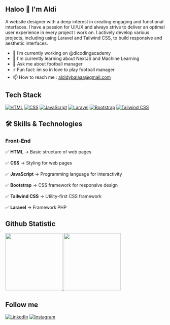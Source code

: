 ## Haloo 👋 I'm Aldi


A website designer with a deep interest in creating engaging and functional interfaces. I have a passion for UI/UX and always strive to deliver an optimal user experience in every project I work on.
I actively develop various projects, including using Laravel and Tailwind CSS, to build responsive and aesthetic interfaces.

- 🔭 I’m currently working on @dicodingacademy
- 🌱 I'm currently learning about NextJS and Machine Learning
- 💬 Ask me about football manager
- ⚡ Fun fact: im so in love to play football manager
- 📫 How to reach me : aldidybalaaa@gmail.com

## Tech Stack
[![HTML](https://img.shields.io/badge/HTML-%23E34F26.svg?style=for-the-badge&logo=html5&logoColor=white)](https://developer.mozilla.org/en-US/docs/Web/HTML)
[![CSS](https://img.shields.io/badge/CSS-%231572B6.svg?style=for-the-badge&logo=css3&logoColor=white)](https://developer.mozilla.org/en-US/docs/Web/CSS)
[![JavaScript](https://img.shields.io/badge/JavaScript-%23F7DF1E.svg?style=for-the-badge&logo=javascript&logoColor=black)](https://developer.mozilla.org/en-US/docs/Web/JavaScript)
[![Laravel](https://img.shields.io/badge/Laravel-%23FF2D20.svg?style=for-the-badge&logo=laravel&logoColor=white)](https://laravel.com/)
[![Bootstrap](https://img.shields.io/badge/Bootstrap-%23563D7C.svg?style=for-the-badge&logo=bootstrap&logoColor=white)](https://getbootstrap.com/)
[![Tailwind CSS](https://img.shields.io/badge/TailwindCSS-%2306B6D4.svg?style=for-the-badge&logo=tailwindcss&logoColor=white)](https://tailwindcss.com/)
  <br>
  
## 🛠️ Skills & Technologies

### Front-End
✅ **HTML** → Basic structure of web pages <br>  
✅ **CSS** → Styling for web pages <br>  
✅ **JavaScript** → Programming language for interactivity <br>  
✅ **Bootstrap** → CSS framework for responsive design <br>  
✅ **Tailwind CSS** → Utility-first CSS framework <br>  
✅ **Laravel** → Framework PHP <br>

## Github Statistic
<p align="left">
<a href="https://github.com/skrtaldi">
  <img height="180em" src="https://github-readme-stats-eight-theta.vercel.app/api?username=skrtaldi&show_icons=true&theme=algolia&include_all_commits=true&count_private=true"/>
  <img height="180em" src="https://github-readme-stats-eight-theta.vercel.app/api/top-langs/?username=skrtaldi&layout=compact&langs_count=8&theme=algolia"/>
</a>
</p>

## Follow me
[![LinkedIn](https://img.shields.io/badge/LinkedIn-blue?style=for-the-badge&logo=linkedin&logoColor=white)](https://www.linkedin.com/in/moh-aldi-rohmatulloh-86538634a/)
[![Instagram](https://img.shields.io/badge/Instagram-%23E4405F.svg?style=for-the-badge&logo=instagram&logoColor=white)](https://www.instagram.com/skrtaldi/)








